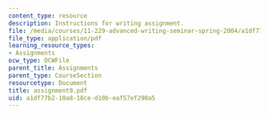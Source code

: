 ```yaml
---
content_type: resource
description: Instructions for writing assignment.
file: /media/courses/11-229-advanced-writing-seminar-spring-2004/a1df77b210a818ced10beaf57ef290a5_assignment9.pdf
file_type: application/pdf
learning_resource_types:
- Assignments
ocw_type: OCWFile
parent_title: Assignments
parent_type: CourseSection
resourcetype: Document
title: assignment9.pdf
uid: a1df77b2-10a8-18ce-d10b-eaf57ef290a5
---
```

